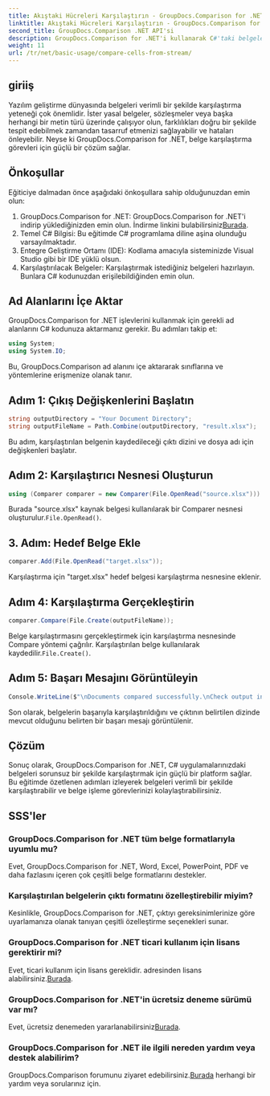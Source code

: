 ```yaml
---
title: Akıştaki Hücreleri Karşılaştırın - GroupDocs.Comparison for .NET
linktitle: Akıştaki Hücreleri Karşılaştırın - GroupDocs.Comparison for .NET
second_title: GroupDocs.Comparison .NET API'si
description: GroupDocs.Comparison for .NET'i kullanarak C#'taki belgeleri zahmetsizce karşılaştırın. Belge işleme görevlerinizi kolaylıkla kolaylaştırın.
weight: 11
url: /tr/net/basic-usage/compare-cells-from-stream/
---
```

## giriiş
Yazılım geliştirme dünyasında belgeleri verimli bir şekilde karşılaştırma yeteneği çok önemlidir. İster yasal belgeler, sözleşmeler veya başka herhangi bir metin türü üzerinde çalışıyor olun, farklılıkları doğru bir şekilde tespit edebilmek zamandan tasarruf etmenizi sağlayabilir ve hataları önleyebilir. Neyse ki GroupDocs.Comparison for .NET, belge karşılaştırma görevleri için güçlü bir çözüm sağlar.
## Önkoşullar
Eğiticiye dalmadan önce aşağıdaki önkoşullara sahip olduğunuzdan emin olun:
1.  GroupDocs.Comparison for .NET: GroupDocs.Comparison for .NET'i indirip yüklediğinizden emin olun. İndirme linkini bulabilirsiniz[Burada](https://releases.groupdocs.com/comparison/net/).
2. Temel C# Bilgisi: Bu eğitimde C# programlama diline aşina olunduğu varsayılmaktadır.
3. Entegre Geliştirme Ortamı (IDE): Kodlama amacıyla sisteminizde Visual Studio gibi bir IDE yüklü olsun.
4. Karşılaştırılacak Belgeler: Karşılaştırmak istediğiniz belgeleri hazırlayın. Bunlara C# kodunuzdan erişilebildiğinden emin olun.

## Ad Alanlarını İçe Aktar
GroupDocs.Comparison for .NET işlevlerini kullanmak için gerekli ad alanlarını C# kodunuza aktarmanız gerekir. Bu adımları takip et:

```csharp
using System;
using System.IO;
```
Bu, GroupDocs.Comparison ad alanını içe aktararak sınıflarına ve yöntemlerine erişmenize olanak tanır.

## Adım 1: Çıkış Değişkenlerini Başlatın
```csharp
string outputDirectory = "Your Document Directory";
string outputFileName = Path.Combine(outputDirectory, "result.xlsx");
```
Bu adım, karşılaştırılan belgenin kaydedileceği çıktı dizini ve dosya adı için değişkenleri başlatır.
## Adım 2: Karşılaştırıcı Nesnesi Oluşturun
```csharp
using (Comparer comparer = new Comparer(File.OpenRead("source.xlsx")))
```
 Burada "source.xlsx" kaynak belgesi kullanılarak bir Comparer nesnesi oluşturulur.`File.OpenRead()`.
## 3. Adım: Hedef Belge Ekle
```csharp
comparer.Add(File.OpenRead("target.xlsx"));
```
Karşılaştırma için "target.xlsx" hedef belgesi karşılaştırma nesnesine eklenir.
## Adım 4: Karşılaştırma Gerçekleştirin
```csharp
comparer.Compare(File.Create(outputFileName));
```
 Belge karşılaştırmasını gerçekleştirmek için karşılaştırma nesnesinde Compare yöntemi çağrılır. Karşılaştırılan belge kullanılarak kaydedilir.`File.Create()`.
## Adım 5: Başarı Mesajını Görüntüleyin
```csharp
Console.WriteLine($"\nDocuments compared successfully.\nCheck output in {outputDirectory}.");
```
Son olarak, belgelerin başarıyla karşılaştırıldığını ve çıktının belirtilen dizinde mevcut olduğunu belirten bir başarı mesajı görüntülenir.

## Çözüm
Sonuç olarak, GroupDocs.Comparison for .NET, C# uygulamalarınızdaki belgeleri sorunsuz bir şekilde karşılaştırmak için güçlü bir platform sağlar. Bu eğitimde özetlenen adımları izleyerek belgeleri verimli bir şekilde karşılaştırabilir ve belge işleme görevlerinizi kolaylaştırabilirsiniz.
## SSS'ler
### GroupDocs.Comparison for .NET tüm belge formatlarıyla uyumlu mu?
Evet, GroupDocs.Comparison for .NET, Word, Excel, PowerPoint, PDF ve daha fazlasını içeren çok çeşitli belge formatlarını destekler.
### Karşılaştırılan belgelerin çıktı formatını özelleştirebilir miyim?
Kesinlikle, GroupDocs.Comparison for .NET, çıktıyı gereksinimlerinize göre uyarlamanıza olanak tanıyan çeşitli özelleştirme seçenekleri sunar.
### GroupDocs.Comparison for .NET ticari kullanım için lisans gerektirir mi?
 Evet, ticari kullanım için lisans gereklidir. adresinden lisans alabilirsiniz.[Burada](https://purchase.groupdocs.com/buy).
### GroupDocs.Comparison for .NET'in ücretsiz deneme sürümü var mı?
 Evet, ücretsiz denemeden yararlanabilirsiniz[Burada](https://releases.groupdocs.com/).
### GroupDocs.Comparison for .NET ile ilgili nereden yardım veya destek alabilirim?
 GroupDocs.Comparison forumunu ziyaret edebilirsiniz.[Burada](https://forum.groupdocs.com/c/comparison/12) herhangi bir yardım veya sorularınız için.